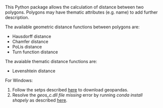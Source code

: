 This Python package allows the calculation of distance between two polygons. Polygons may have thematic attributes (e.g. name) to add further description.

The available geometric distance functions between polygons are:
* Hausdorff distance
* Chamfer distance
* PoLis distance
* Turn function distance

The avaiable thematic distance functions are:
* Levenshtein distance


For Windows:
1. Follow the setps described [here](https://stackoverflow.com/a/58943939/1959766) to download geopandas.
2. Resolve the *geos_c.dll file missing* error by running *conda install shapely* as described [here](https://github.com/Toblerity/Shapely/issues/1032).
